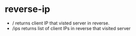 # reverse-ip

* / returns client IP that visted server in reverse.
* /ips returns list of client IPs in reverse that visited server
